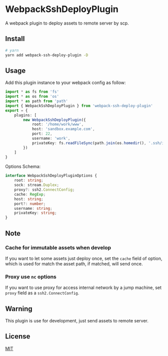 # WebpackSshDeployPlugin

A webpack plugin to deploy assets to remote server by scp.

## Install

```bash
# yarn
yarn add webpack-ssh-deploy-plugin -D
```

## Usage

Add this plugin instance to your webpack config as follow:

```ts
import * as fs from 'fs'
import * as os from 'os'
import * as path from 'path'
import { WebpackSshDeployPlugin } from 'webpack-ssh-deploy-plugin'
export = {
    plugins: [
        new WebpackSshDeployPlugin({
            root: '/home/work/www',
            host: 'sandbox.example.com',
            port: 22,
            username: 'work',
            privateKey: fs.readFileSync(path.join(os.homedir(), '.ssh/id_rsa')),
        })
    ]
}
```

Options Schema:

```ts
interface WebpackSshDeployPluginOptions {
    root: string;
    sock: stream.Duplex;
    proxy?: ssh2.ConnectConfig;
    cache: RegExp;
    host: string;
    port?: number;
    username: string;
    privateKey: string;
}
```

## Note

### Cache for immutable assets when develop

If you want to let some assets just deploy once, set the `cache` field
of option, which is used for match the asset path, if matched, will send
once.

### Proxy use `nc` options

If you want to use proxy for access internal network by a jump machine,
set `proxy` field as a `ssh2.ConnectConfig`.

## Warning

This plugin is use for development, just send assets to remote server.

## License

[MIT](./LICENSE)